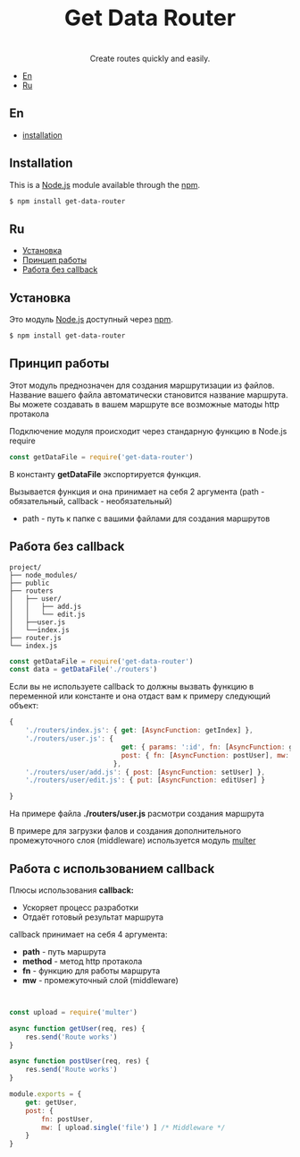 <p align="center" style="font-size: 40px; font-weight: bold">Get Data Router</p>

<p align="center">Create routes quickly and easily.</p>

- [En](#en)
- [Ru](#ru)
## En
- [installation](#installation)

## Installation
This is a [Node.js](https://nodejs.org/en/) module available through the
[npm](https://www.npmjs.com/).
```bash
$ npm install get-data-router
```
## Ru
- [Установка](#установка)
- [Принцип работы](#принцип-работы)
- [Работа без callback](#работа-без-callback)

## Установка

Это модуль [Node.js](https://nodejs.org/en/) доступный через
[npm](https://www.npmjs.com/).
```bash
$ npm install get-data-router
```

## Принцип работы


Этот модуль преднозначен для создания маршрутизации из файлов. Название вашего файла автоматически становится название маршрута. Вы можете создавать в вашем маршруте все возможные матоды http протакола

Подключение модуля происходит через стандарную функцию в Node.js require

```js
const getDataFile = require('get-data-router')
```
<p>В константу <b>getDataFile</b> экспортируется функция.</p>

Вызывается функция и она принимает на себя 2 аргумента (path - обязательный, callback - необязательный)

* path - путь к папке с вашими файлами для создания маршрутов

## Работа без callback

```text
project/
├── node_modules/
├── public
├── routers
│   ├── user/
│   │   ├── add.js
│   │   └── edit.js
│   ├──user.js
│   └──index.js
├── router.js
└── index.js
```
```js
const getDataFile = require('get-data-router')
const data = getDataFile('./routers')
```
Если вы не используете callback то должны вызвать функцию в переменной или константе и она отдаст вам к примеру следующий объект:

```js
{
    './routers/index.js': { get: [AsyncFunction: getIndex] },
    './routers/user.js': { 
                            get: { params: ':id', fn: [AsyncFunction: getUser] }, 
                            post: { fn: [AsyncFunction: postUser], mw: [ [Function: multerMiddleware] ] }  
                          },
    './routers/user/add.js': { post: [AsyncFunction: setUser] },
    './routers/user/edit.js': { put: [AsyncFunction: editUser] }

}
```
На примере файла <b>./routers/user.js</b> расмотри создания маршрута

В примере для загрузки фалов и создания дополнительного промежуточного слоя (middleware) используется модуль [multer](https://www.npmjs.com/package/multer)

## Работа с использованием callback

Плюсы использования <b>callback:</b>
* Ускоряет процесс разработки 
* Отдаёт готовый результат маршрута


callback принимает на себя 4 аргумента:
* <b>path</b> - путь маршрута
* <b>method</b> - метод http протакола
* <b>fn</b> - функцию для работы маршрута
* <b>mw</b> - промежуточный слой (middleware)


```js


const upload = require('multer')

async function getUser(req, res) {
    res.send('Route works')
}

async function postUser(req, res) {
    res.send('Route works')
}

module.exports = {
    get: getUser,
    post: {
        fn: postUser,
        mw: [ upload.single('file') ] /* Middleware */
    }
}
```